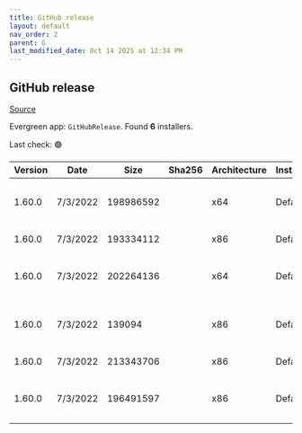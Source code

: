 ```yaml
---
title: GitHub release
layout: default
nav_order: 2
parent: G
last_modified_date: Oct 14 2025 at 12:34 PM
---
```


## GitHub release

[Source](https://github.com/)

Evergreen app: `GitHubRelease`. Found **6** installers.

Last check: 🟢

| Version | Date     | Size      | Sha256 | Architecture | InstallerType | Type | URI                                                                                                                                                        |
| ------- | -------- | --------- | ------ | ------------ | ------------- | ---- | ---------------------------------------------------------------------------------------------------------------------------------------------------------- |
| 1.60.0  | 7/3/2022 | 198986592 |        | x64          | Default       | exe  | [https://github.com/atom/atom/releases/download/v1.60.0/AtomSetup-x64.exe](https://github.com/atom/atom/releases/download/v1.60.0/AtomSetup-x64.exe)       |
| 1.60.0  | 7/3/2022 | 193334112 |        | x86          | Default       | exe  | [https://github.com/atom/atom/releases/download/v1.60.0/AtomSetup.exe](https://github.com/atom/atom/releases/download/v1.60.0/AtomSetup.exe)               |
| 1.60.0  | 7/3/2022 | 202264136 |        | x64          | Default       | zip  | [https://github.com/atom/atom/releases/download/v1.60.0/atom-x64-windows.zip](https://github.com/atom/atom/releases/download/v1.60.0/atom-x64-windows.zip) |
| 1.60.0  | 7/3/2022 | 139094    |        | x86          | Default       | zip  | [https://github.com/atom/atom/releases/download/v1.60.0/atom-mac-symbols.zip](https://github.com/atom/atom/releases/download/v1.60.0/atom-mac-symbols.zip) |
| 1.60.0  | 7/3/2022 | 213343706 |        | x86          | Default       | zip  | [https://github.com/atom/atom/releases/download/v1.60.0/atom-mac.zip](https://github.com/atom/atom/releases/download/v1.60.0/atom-mac.zip)                 |
| 1.60.0  | 7/3/2022 | 196491597 |        | x86          | Default       | zip  | [https://github.com/atom/atom/releases/download/v1.60.0/atom-windows.zip](https://github.com/atom/atom/releases/download/v1.60.0/atom-windows.zip)         |
